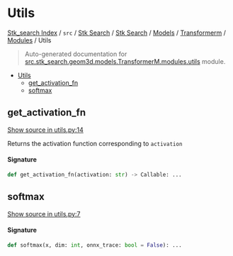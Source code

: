 # Utils

[Stk_search Index](../../../../../../README.md#stk_search-index) / `src` / [Stk Search](../../../../index.md#stk-search) / [Stk Search](../../../../index.md#stk-search) / [Models](../../index.md#models) / [Transformerm](../index.md#transformerm) / [Modules](./index.md#modules) / Utils

> Auto-generated documentation for [src.stk_search.geom3d.models.TransformerM.modules.utils](https://github.com/mohammedazzouzi15/STK_search/blob/main/src/stk_search/geom3d/models/TransformerM/modules/utils.py) module.

- [Utils](#utils)
  - [get_activation_fn](#get_activation_fn)
  - [softmax](#softmax)

## get_activation_fn

[Show source in utils.py:14](https://github.com/mohammedazzouzi15/STK_search/blob/main/src/stk_search/geom3d/models/TransformerM/modules/utils.py#L14)

Returns the activation function corresponding to `activation`

#### Signature

```python
def get_activation_fn(activation: str) -> Callable: ...
```



## softmax

[Show source in utils.py:7](https://github.com/mohammedazzouzi15/STK_search/blob/main/src/stk_search/geom3d/models/TransformerM/modules/utils.py#L7)

#### Signature

```python
def softmax(x, dim: int, onnx_trace: bool = False): ...
```